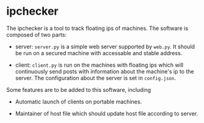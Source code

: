 # ipchecker

The ipchecker is a tool to track floating ips of machines. The software is composed of two parts:

- server: `server.py` is a simple web server supported by `web.py`. It should be run on a secured machine with accessable and stable address.

- client: `client.py` is run on the machines with floating ips which will continuously send posts with information about the machine's ip to the server. The configuration about the server is set in `config.json`.

Some features are to be added to this software, including

- Automatic launch of clients on portable machines.

- Maintainer of host file which should update host file according to server.